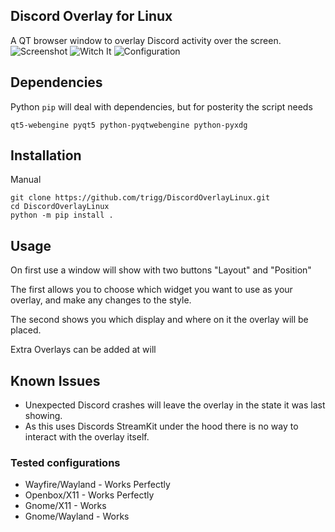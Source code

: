 ## Discord Overlay for Linux

A QT browser window to overlay Discord activity over the screen.
![Screenshot](https://user-images.githubusercontent.com/42376598/81101265-274ea100-8f0e-11ea-83dc-1a5476bffe3d.png)
![Witch It](https://user-images.githubusercontent.com/964775/81019917-99b47800-8e5f-11ea-9514-2b3cef24ebbf.png)
![Configuration](https://user-images.githubusercontent.com/535772/82892575-a2243e00-9f47-11ea-8d42-0ec08be39441.png)


## Dependencies

Python `pip` will deal with dependencies, but for posterity the script needs 

`qt5-webengine pyqt5 python-pyqtwebengine python-pyxdg`

## Installation

Manual
```
git clone https://github.com/trigg/DiscordOverlayLinux.git
cd DiscordOverlayLinux
python -m pip install .
```

## Usage

On first use a window will show with two buttons "Layout" and "Position"

The first allows you to choose which widget you want to use as your overlay, and make any changes to the style. 

The second shows you which display and where on it the overlay will be placed.

Extra Overlays can be added at will

## Known Issues
- Unexpected Discord crashes will leave the overlay in the state it was last showing.
- As this uses Discords StreamKit under the hood there is no way to interact with the overlay itself.

### Tested configurations

- Wayfire/Wayland - Works Perfectly
- Openbox/X11     - Works Perfectly
- Gnome/X11       - Works
- Gnome/Wayland   - Works
